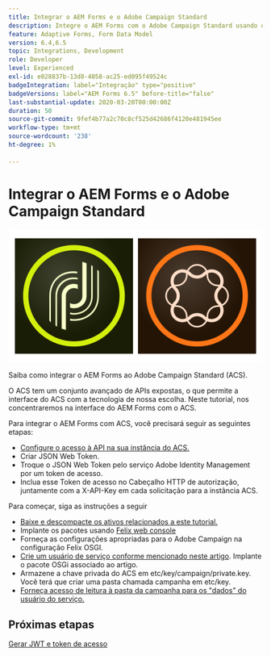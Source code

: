 ```yaml
---
title: Integrar o AEM Forms e o Adobe Campaign Standard
description: Integre o AEM Forms com o Adobe Campaign Standard usando o modelo de dados do formulário do AEM Forms para buscar informações de perfil da campanha do ACS etc.
feature: Adaptive Forms, Form Data Model
version: 6.4,6.5
topic: Integrations, Development
role: Developer
level: Experienced
exl-id: e028837b-13d8-4058-ac25-ed095f49524c
badgeIntegration: label="Integração" type="positive"
badgeVersions: label="AEM Forms 6.5" before-title="false"
last-substantial-update: 2020-03-20T00:00:00Z
duration: 50
source-git-commit: 9fef4b77a2c70c8cf525d42686f4120e481945ee
workflow-type: tm+mt
source-wordcount: '238'
ht-degree: 1%

---
```


# Integrar o AEM Forms e o Adobe Campaign Standard

![formsandcampaign](assets/helpx-cards-forms.png)

Saiba como integrar o AEM Forms ao Adobe Campaign Standard (ACS).

O ACS tem um conjunto avançado de APIs expostas, o que permite a interface do ACS com a tecnologia de nossa escolha. Neste tutorial, nos concentraremos na interface do AEM Forms com o ACS.

Para integrar o AEM Forms com ACS, você precisará seguir as seguintes etapas:

* [Configure o acesso à API na sua instância do ACS.](https://experienceleague.adobe.com/docs/campaign-standard/using/working-with-apis/get-started-apis.html?lang=en)
* Criar JSON Web Token.
* Troque o JSON Web Token pelo serviço Adobe Identity Management por um token de acesso.
* Inclua esse Token de acesso no Cabeçalho HTTP de autorização, juntamente com a X-API-Key em cada solicitação para a instância ACS.

Para começar, siga as instruções a seguir

* [Baixe e descompacte os ativos relacionados a este tutorial.](assets/aem-forms-and-acs-bundles.zip)
* Implante os pacotes usando [Felix web console](http://localhost:4502/system/console/bundles)
* Forneça as configurações apropriadas para o Adobe Campaign na configuração Felix OSGI.
* [Crie um usuário de serviço conforme mencionado neste artigo](/help/forms/adaptive-forms/service-user-tutorial-develop.md). Implante o pacote OSGi associado ao artigo.
* Armazene a chave privada do ACS em etc/key/campaign/private.key. Você terá que criar uma pasta chamada campanha em etc/key.
* [Forneça acesso de leitura à pasta da campanha para os &quot;dados&quot; do usuário do serviço.](http://localhost:4502/useradmin)

## Próximas etapas

[Gerar JWT e token de acesso](partone.md)
